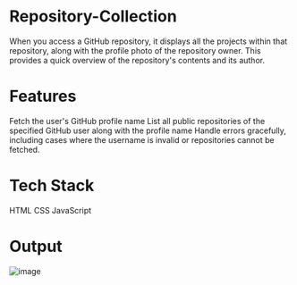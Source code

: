 # Repository-Collection
When you access a GitHub repository, it displays all the projects within that repository, along with the profile photo of the repository owner. This provides a quick overview of the repository's contents and its author.

# Features
Fetch the user's GitHub profile name
List all public repositories of the specified GitHub user along with the profile name
Handle errors gracefully, including cases where the username is invalid or repositories cannot be fetched.

# Tech Stack
HTML
CSS
JavaScript

# Output
![image](https://github.com/user-attachments/assets/bbe13773-41f0-4653-b79b-b86eed469377)

